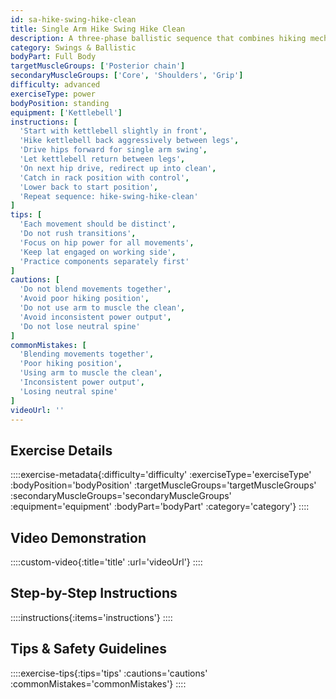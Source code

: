 ```yaml
---
id: sa-hike-swing-hike-clean
title: Single Arm Hike Swing Hike Clean
description: A three-phase ballistic sequence that combines hiking mechanics with swinging and cleaning, teaching proper loading positions while developing explosive power through multiple movement patterns.
category: Swings & Ballistic
bodyPart: Full Body
targetMuscleGroups: ['Posterior chain']
secondaryMuscleGroups: ['Core', 'Shoulders', 'Grip']
difficulty: advanced
exerciseType: power
bodyPosition: standing
equipment: ['Kettlebell']
instructions: [
  'Start with kettlebell slightly in front',
  'Hike kettlebell back aggressively between legs',
  'Drive hips forward for single arm swing',
  'Let kettlebell return between legs',
  'On next hip drive, redirect up into clean',
  'Catch in rack position with control',
  'Lower back to start position',
  'Repeat sequence: hike-swing-hike-clean'
]
tips: [
  'Each movement should be distinct',
  'Do not rush transitions',
  'Focus on hip power for all movements',
  'Keep lat engaged on working side',
  'Practice components separately first'
]
cautions: [
  'Do not blend movements together',
  'Avoid poor hiking position',
  'Do not use arm to muscle the clean',
  'Avoid inconsistent power output',
  'Do not lose neutral spine'
]
commonMistakes: [
  'Blending movements together',
  'Poor hiking position',
  'Using arm to muscle the clean',
  'Inconsistent power output',
  'Losing neutral spine'
]
videoUrl: ''
---
```


## Exercise Details

::::exercise-metadata{:difficulty='difficulty' :exerciseType='exerciseType' :bodyPosition='bodyPosition' :targetMuscleGroups='targetMuscleGroups' :secondaryMuscleGroups='secondaryMuscleGroups' :equipment='equipment' :bodyPart='bodyPart' :category='category'}
::::

## Video Demonstration

::::custom-video{:title='title' :url='videoUrl'}
::::

## Step-by-Step Instructions

::::instructions{:items='instructions'}
::::

## Tips & Safety Guidelines

::::exercise-tips{:tips='tips' :cautions='cautions' :commonMistakes='commonMistakes'}
::::
